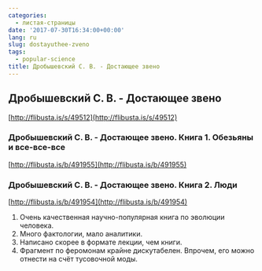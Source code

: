 ```yaml
---
categories:
  - листая-страницы
date: '2017-07-30T16:34:00+00:00'
lang: ru
slug: dostayuthee-zveno
tags:
  - popular-science
title: Дробышевский С. В. - Достающее звено
---
```



## Дробышевский С. В. - Достающее звено

[http://flibusta.is/s/49512](http://flibusta.is/s/49512)

<!--more-->

### Дробышевский С. В. - Достающее звено. Книга 1. Обезьяны и все-все-все

[http://flibusta.is/b/491955](http://flibusta.is/b/491955)

### Дробышевский С. В. - Достающее звено. Книга 2. Люди

[http://flibusta.is/b/491954](http://flibusta.is/b/491954)

1.  Очень качественная научно-популярная книга по эволюции человека.
2.  Много фактологии, мало аналитики.
3.  Написано скорее в формате лекции, чем книги.
4.  Фрагмент по феромонам крайне дискутабелен. Впрочем, его можно отнести на счёт тусовочной моды.
